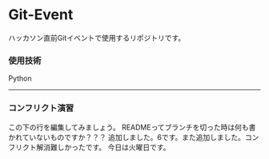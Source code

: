 # Git-Event

ハッカソン直前Gitイベントで使用するリポジトリです。

### 使用技術
Python

---
### コンフリクト演習
この下の行を編集してみましょう。
READMEってブランチを切った時は何も書かれていないものですか？？？
追加しました。6です。また追加しました。コンフリクト解消難しかったです。
今日は火曜日です。
